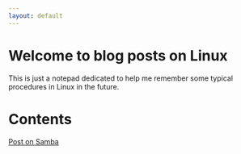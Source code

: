 ```yaml
---
layout: default
---
```


# Welcome to blog posts on Linux
This is just a notepad dedicated to help me remember some typical procedures in Linux in the future.

# Contents
[Post on Samba](./first)

